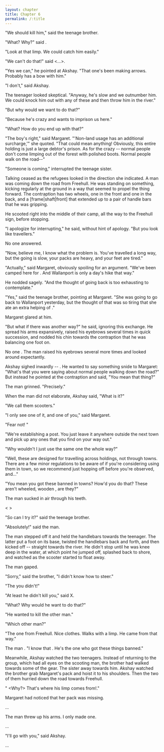 ```yaml
---
layout: chapter
title: Chapter 6
permalink: /:title
---
```


"We should kill him," said the teenage brother.

"What? Why?" said <an incredulous X>.

"Look at that limp. We could catch him easily."

"We can't do that!" said <...>.

"Yes we can," he pointed at Akshay. "That one's been making arrows. Probably has a bow with him."

"I don't," said Akshay.

The teenager looked skeptical. "Anyway, he's slow and we outnumber him. We could knock him out with any of these <staves> and then throw him in the river."

"But why would we want to do that?"

"Because he's crazy and wants to imprison us here."

"What? How do you end up with that?"

"The boy's right," said Margaret. "'Non-land usage has an additional surcharge,'" she quoted. "That could mean anything! Obviously, this entire holding is just a large debtor's prison. As for the crazy -- normal people don't come limping out of the forest with polished boots. Normal people walk on the road--"

"Someone is coming," interrupted the teenage sister.

Talking ceased as the refugees looked in the direction she indicated. A man was coming down the road from Freehull. He was standing on something, kicking regularly at the ground in a way that seemed to propel the thing forward. The contraption has two wheels, one in the front and one in the back, and a [frame|shaft|front] that extended up to a pair of handle bars that he was gripping.

<picture of man on scooter>

He scooted right into the middle of their camp, all the way to the Freehull sign, before stopping. <He kept one foot on the contraption.>

"I apologize for interrupting," he said, without hint of apology. "But you look like travellers."

No one answered.

"Now, believe me, I know what the problem is. You've travelled a long way, but the going is slow, your packs are heavy, and your feet are tired."

"Actually," said Margaret, obviously spoiling for an argument. "We've been camped here for <three days>. And Wallanport is only a day's hike that way."

He nodded sagely. "And the thought of going back is too exhausting to contemplate."

"Yes," said the teenage brother, pointing at Margaret. "She was going to go back to Wallanport yesterday, but the thought of that was so tiring that she ate an extra helping of <all the things>."

Margaret glared at him.

"But what if there was another way?" he said, ignoring this exchange. He spread his arms expansively, raised his eyebrows several times in quick succession, and nodded his chin towards the contraption that he was balancing one foot on.

No one <took the bait>. The man raised his eyebrows several more times and looked around expectantly.

Akshay sighed inwardly -- <felt the exhalation through his nostrils>. He wanted to say something snide to Margaret: "What's that you were saying about normal people walking down the road?" But instead he pointed at the contraption and said, "You mean that thing?"

The man grinned. "Precisely."

When the man did not elaborate, Akshay said, "What is it?"

"We call them scooters."

"I only see one of it, and one of you," said Margaret.

"Fear not! <This is a prototype.>"

"We're establishing a post. You just leave it anywhere outside the next town and pick up any ones that you find on your way out."

"Why wouldn't I just use the same one the whole way?"

"Well, these are designed for travelling across holdings, not through towns. There are a few minor regulations to be aware of if you're considering using them in town, so we recommend just hopping off before you're observed, and..."

"You mean you got these banned in towns? How'd you do that? These aren't wheeled, wooden <alpacas>, are they?" <Alpacas are banned in towns because of their tendency to bite people and steal sandwiches.>

The man sucked in air through his teeth.

< >

"So can I try it?" said the teenage brother.

"Absolutely!" said the man.

The man stepped off it and held the handlebars towards the teenager. The latter put a foot on its base, twisted the handlebars back and forth, and then kicked off -- straight towards the river. He didn't stop until he was knee deep in the water, at which point he jumped off, splashed back to shore, and watched as the scooter started to float away.

The man gaped.

"Sorry," said the brother, "I didn't know how to steer."

"The <hell> you didn't!"

"At least he didn't kill you," said X.

"What? Why would he want to do that?"

"He wanted to kill the other man."

"Which other man?"

"The one from Freehull. Nice clothes. Walks with a limp. He came from that way." <Points to the forest.>

The man <furrowed his brows>. "I know that <bastard>. He's the one who got these things banned."

Meanwhile, Akshay watched the two teenagers. Instead of returning to the group, which had all eyes on the scooting man, the brother had walked towards some of the gear. The sister <slunk> away towards him. Akshay watched the brother grab Margaret's pack and hoist it to his shoulders. Then the two of them hurried down the road towards Freehull.

<more converation>

" <Why?> That's where his limp comes from!."

Margaret had noticed that her pack was missing.

...

The man threw up his arms. I only made one.

...

"I'll go with you," said Akshay.

...
